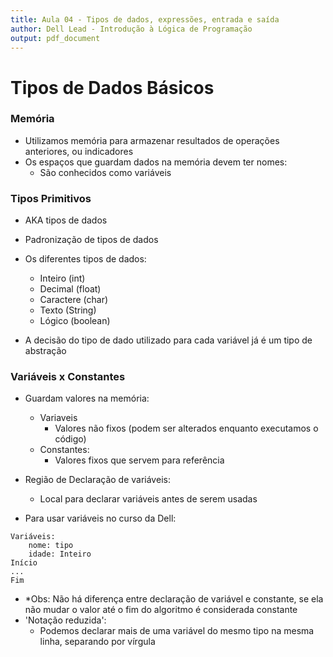 ```yaml
---
title: Aula 04 - Tipos de dados, expressões, entrada e saída
author: Dell Lead - Introdução à Lógica de Programação
output: pdf_document
---
```


# Tipos de Dados Básicos

### Memória

+ Utilizamos memória para armazenar resultados de operações anteriores, ou indicadores
+ Os espaços que guardam dados na memória devem ter nomes:
    + São conhecidos como variáveis

### Tipos Primitivos

+ AKA tipos de dados
+ Padronização de tipos de dados
+ Os diferentes tipos de dados:
    + Inteiro (int)
    + Decimal (float)
    + Caractere (char)
    + Texto (String)
    + Lógico (boolean)

+ A decisão do tipo de dado utilizado para cada variável já é um tipo de abstração

### Variáveis x Constantes

+ Guardam valores na memória:
    + Variaveis
        + Valores não fixos (podem ser alterados enquanto executamos o código)
    + Constantes:
        + Valores fixos que servem para referência

+ Região de Declaração de variáveis:
    + Local para declarar variáveis antes de serem usadas

+ Para usar variáveis no curso da Dell:

```
Variáveis:
    nome: tipo
    idade: Inteiro
Início
...
Fim
```

+ *Obs: Não há diferença entre declaração de variável e constante, se ela não mudar o valor até o fim do algoritmo é considerada constante
+ 'Notação reduzida':
    + Podemos declarar mais de uma variável do mesmo tipo na mesma linha, separando por vírgula



